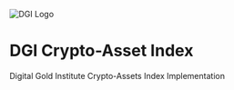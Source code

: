 ![DGI Logo](https://www.google.com/search?q=dgi+logo&safe=active&sxsrf=ACYBGNSZJCyIYzkKxGu1FDr6G79enAT3sQ:1578495221671&source=lnms&tbm=isch&sa=X&ved=2ahUKEwiqmd73oPTmAhUNUlAKHROHCY8Q_AUoAXoECAsQAw&biw=2560&bih=1298#imgrc=5k3AYzb3y2bavM:/to/img.jpg)
# DGI Crypto-Asset Index
Digital Gold Institute Crypto-Assets Index Implementation
